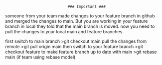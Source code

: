                                 ### Important ###

someone from your team made changes to your feature branch in github and merged the changes to main.
But you are working in your feature branch in local 
they told that the main branch is moved. now you need to pull the changes to your local main and feature branches.

first switch to main branch >git checkout main
pull the changes from remote >git pull origin main
then switch to your feature branch >git checkout feature
to make feature branch up to date with main >git rebase main (if team using rebase model)